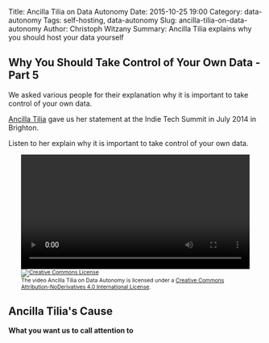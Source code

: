 Title: Ancilla Tilia on Data Autonomy
Date: 2015-10-25 19:00
Category: data-autonomy
Tags: self-hosting, data-autonomy
Slug: ancilla-tilia-on-data-autonomy
Author: Christoph Witzany
Summary: Ancilla Tilia explains why you should host your data yourself

Why You Should Take Control of Your Own Data - Part 5
-----------------------------------------------------

We asked various people for their explanation why it is important to take
control of your own data.

[Ancilla Tilia](https://twitter.com/ncilla) gave us her statement at
the Indie Tech Summit in July 2014 in Brighton.

Listen to her explain why it is important to take control of your
own data.

<div style="text-align: center;">
<video controls style="width: 90%">
  <source src="{filename}/video/ancilla-tilia.mp4" type="video/mp4">
  <source src="{filename}/video/ancilla-tilia.webm" type="video/webm">
  Your browser does not support the <code>video</code> element.
</video>
<span style="width: 90%; display: inline-block; text-align: left; font-size: 8pt">
<a rel="license" href="http://creativecommons.org/licenses/by-nd/4.0/">
  <img alt="Creative Commons License" style="border-width:0" src="https://i.creativecommons.org/l/by-nd/4.0/80x15.png" />
</a>
<br />
The video <span xmlns:dct="http://purl.org/dc/terms/" property="dct:title">Ancilla Tilia on Data Autonomy</span>
 is licensed under a
 <a rel="license" href="http://creativecommons.org/licenses/by-nd/4.0/">Creative Commons Attribution-NoDerivatives 4.0 International License</a>.

</span>
</div>

Ancilla Tilia's Cause
---------------------

**What you want us to call attention to**
